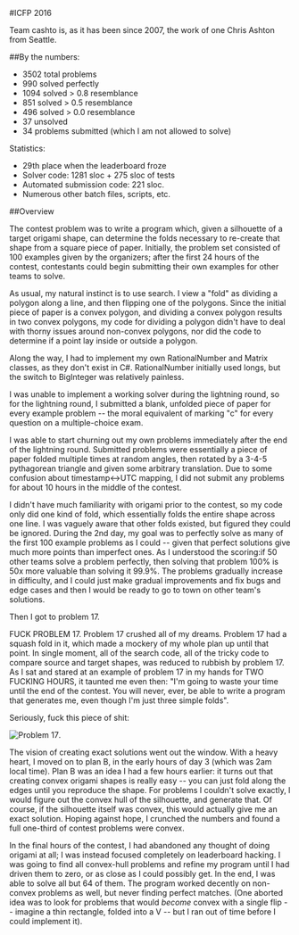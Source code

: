 #ICFP 2016

Team cashto is, as it has been since 2007, the work of one Chris Ashton from Seattle.

##By the numbers:

* 3502 total problems
* 990 solved perfectly
* 1094 solved > 0.8 resemblance
* 851 solved > 0.5 resemblance
* 496 solved > 0.0 resemblance
* 37 unsolved
* 34 problems submitted (which I am not allowed to solve)

Statistics:

* 29th place when the leaderboard froze
* Solver code: 1281 sloc + 275 sloc of tests
* Automated submission code: 221 sloc.
* Numerous other batch files, scripts, etc.

##Overview

The contest problem was to write a program which, given a silhouette of a target origami shape, can determine the folds necessary to re-create that shape from a square piece of paper.  Initially, the problem set consisted of 100 examples given by the organizers; after the first 24 hours of the contest, contestants could begin submitting their own examples for other teams to solve.

As usual, my natural instinct is to use search.  I view a "fold" as dividing a polygon along a line, and then flipping one of the polygons.  Since the initial piece of paper is a convex polygon, and dividing a convex polygon results in two convex polygons, my code for dividing a polygon didn't have to deal with thorny issues around non-convex polygons, nor did the code to determine if a point lay inside or outside a polygon.

Along the way, I had to implement my own RationalNumber and Matrix classes, as they don't exist in C#.  RationalNumber initially used longs, but the switch to BigInteger was relatively painless.

I was unable to implement a working solver during the lightning round, so for the lightning round, I submitted a blank, unfolded piece of paper for every example problem -- the moral equivalent of marking "c" for every question on a multiple-choice exam.

I was able to start churning out my own problems immediately after the end of the lightning round. Submitted problems were essentially a piece of paper folded multiple times at random angles, then rotated by a 3-4-5 pythagorean triangle and given some arbitrary translation. Due to some confusion about timestamp<->UTC mapping, I did not submit any problems for about 10 hours in the middle of the contest.

I didn't have much familiarity with origami prior to the contest, so my code only did one kind of fold, which essentially folds the entire shape across one line. I was vaguely aware that other folds existed, but figured they could be ignored.  During the 2nd day, my goal was to perfectly solve as many of the first 100 example problems as I could -- given that perfect solutions give much more points than imperfect ones.  As I understood the scoring:if 50 other teams solve a problem perfectly, then solving that problem 100% is 50x more valuable than solving it 99.9%.  The problems gradually increase in difficulty, and I could just make gradual improvements and fix bugs and edge cases and then I would be ready to go to town on other team's solutions.
	
Then I got to problem 17.  

FUCK PROBLEM 17.  Problem 17 crushed all of my dreams.  Problem 17 had a squash fold in it, which made a mockery of my whole plan up until that point.  In single moment, all of the search code, all of the tricky code to compare source and target shapes, was reduced to rubbish by problem 17.  As I sat and stared at an example of problem 17 in my hands for TWO FUCKING HOURS, it taunted me even then: "I'm going to waste your time until the end of the contest. You will never, ever, be able to write a program that generates me, even though I'm just three simple folds".

Seriously, fuck this piece of shit:

![Problem 17](https://dl.dropboxusercontent.com/u/31272201/icfp/2016/p17.jpg).

The vision of creating exact solutions went out the window.  With a heavy heart, I moved on to plan B, in the early hours of day 3 (which was 2am local time).  Plan B was an idea I had a few hours earlier: it turns out that creating convex origami shapes is really easy -- you can just fold along the edges until you reproduce the shape.  For problems I couldn't solve exactly, I would figure out the convex hull of the silhouette, and generate that.  Of course, if the silhouette itself was convex, this would actually give me an exact solution.  Hoping against hope, I crunched the numbers and found a full one-third of contest problems were convex.

In the final hours of the contest, I had abandoned any thought of doing origami at all; I was instead focused completely on leaderboard hacking.  I was going to find all convex-hull problems and refine my program until I had driven them to zero, or as close as I could possibly get.  In the end, I was able to solve all but 64 of them.  The program worked decently on non-convex problems as well, but never finding perfect matches.  (One aborted idea was to look for problems that would *become* convex with a single flip -- imagine a thin rectangle, folded into a V -- but I ran out of time before I could implement it).
